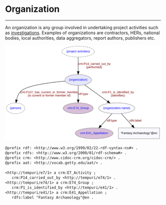 # Organization
***

An organization is any group involved in undertaking project activities such as [investigations](ld4he-investigation.md). Examples of organizations are contractors, HERs, national bodies, local authorities, data aggregators, report authors, publishers etc.
 
![organization](img/ld4he-organization.svg)

```turtle
@prefix rdf: <http://www.w3.org/1999/02/22-rdf-syntax-ns#> .
@prefix rdfs: <http://www.w3.org/2000/01/rdf-schema#> .
@prefix crm: <http://www.cidoc-crm.org/cidoc-crm/> .
@prefix aat: <http://vocab.getty.edu/aat/> .

<http://tempuri/e7/1> a crm:E7_Activity ;
   crm:P14_carried_out_by <http://tempuri/e74/1> .
<http://tempuri/e74/1> a crm:E74_Group ;
   crm:P1_is_identified_by <http://tempuri/e41/1> .
<http://tempuri/e41/1> a crm:E41_Appellation ;
   rdfs:label "Fantasy Archaeology"@en .
```
